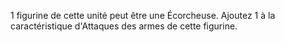 1 figurine de cette unité peut être une Écorcheuse. Ajoutez 1 à la caractéristique d'Attaques des armes de cette figurine. 
